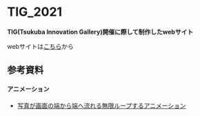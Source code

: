# TIG_2021
**TIG(Tsukuba Innovation Gallery)開催に際して制作したwebサイト**<br>

webサイトは[こちら](https://nuink.github.io/TIG_2021/)から

## 参考資料
#### アニメーション
- [写真が画面の端から端へ流れる無限ループするアニメーション](https://chocolat5.com/tips/loop-image-animation/)
